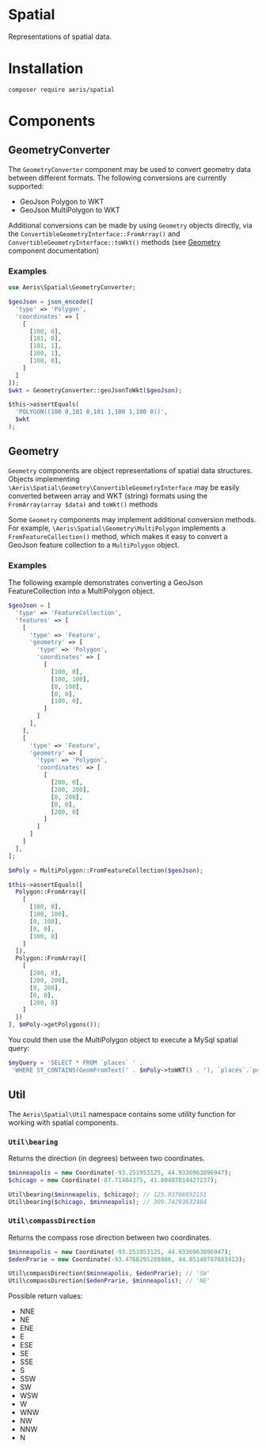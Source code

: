 Spatial
=======================

Representations of spatial data.

# Installation

```
composer require aeris/spatial
```


# Components

## GeometryConverter

The `GeometryConverter` component may be used to convert geometry data between different formats. The following conversions are currently supported:
 
* GeoJson Polygon to WKT
* GeoJson MultiPolygon to WKT

Additional conversions can be made by using `Geometry` objects directly, via the `ConvertibleGeometryInterface::FromArray()` and `ConvertibleGeometryInterface::toWkt()` methods (see [Geometry](#geometry) component documentation)

### Examples

```php
use Aeris\Spatial\GeometryConverter;

$geoJson = json_encode([
  'type' => 'Polygon',
  'coordinates' => [
    [
      [100, 0],
      [101, 0],
      [101, 1],
      [100, 1],
      [100, 0],
    ]
  ]
]);
$wkt = GeometryConverter::geoJsonToWkt($geoJson);

$this->assertEquals(
  'POLYGON((100 0,101 0,101 1,100 1,100 0))',
  $wkt
);
```

## Geometry

`Geometry` components are object representations of spatial data structures. Objects implementing `\Aeris\Spatial\Geometry\ConvertibleGeometryInterface` may be easily converted between array and WKT (string) formats using the `FromArray(array $data)` and `toWkt()` methods

Some `Geometry` components may implement additional conversion methods. For example, `\Aeris\Spatial\Geometry\MultiPolygon` implements a `FromFeatureCollection()` method, which makes it easy to convert a GeoJson feature collection to a `MultiPolygon` object.


### Examples

The following example demonstrates converting a GeoJson FeatureCollection into a MultiPolygon object.

```php
$geoJson = [
  'type' => 'FeatureCollection',
  'features' => [
    [
      'type' => 'Feature',
      'geometry' => [
        'type' => 'Polygon',
        'coordinates' => [
          [
            [100, 0],
            [100, 100],
            [0, 100],
            [0, 0],
            [100, 0],
          ]
        ]
      ],
    ],
    [
      'type' => 'Feature',
      'geometry' => [
        'type' => 'Polygon',
        'coordinates' => [
          [
            [200, 0],
            [200, 200],
            [0, 200],
            [0, 0],
            [200, 0]
          ]
        ]
      ]
    ]
  ],
];

$mPoly = MultiPolygon::FromFeatureCollection($geoJson);

$this->assertEquals([
  Polygon::FromArray([
    [
      [100, 0],
      [100, 100],
      [0, 100],
      [0, 0],
      [100, 0]
    ]
  ]),
  Polygon::FromArray([
    [
      [200, 0],
      [200, 200],
      [0, 200],
      [0, 0],
      [200, 0]
    ]
  ])
], $mPoly->getPolygons());
```

You could then use the MultiPolygon object to execute a MySql spatial query:

```php
$myQuery = 'SELECT * FROM `places` ' .
 'WHERE ST_CONTAINS(GeomFromText(' . $mPoly->toWKT() . '), `places`.`point`)' 
```


## Util

The `Aeris\Spatial\Util` namespace contains some utility function for working with spatial components.

### `Util\bearing`

Returns the direction (in degrees) between two coordinates.

```php
$minneapolis = new Coordinate(-93.251953125, 44.9336963896947);
$chicago = new Coordinate(-87.71484375, 41.80407814427237);

Util\bearing($minneapolis, $chicago); // 125.93766052151
Util\bearing($chicago, $minneapolis); // 309.74293632484
```


### `Util\compassDirection`

Returns the compass rose direction between two coordinates.

```php
$minneapolis = new Coordinate(-93.251953125, 44.9336963896947);
$edenPrarie = new Coordinate(-93.4768295288086, 44.85148787683413);

Util\compassDirection($minneapolis, $edenPrarie); // 'SW'
Util\compassDirection($edenPrarie, $minneapolis); // 'NE'
```

Possible return values:

* NNE
* NE
* ENE
* E
* ESE
* SE
* SSE
* S
* SSW
* SW
* WSW
* W
* WNW
* NW
* NNW
* N